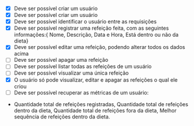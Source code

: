 - [X] Deve ser possível criar um usuário
- [X] Deve ser possível criar um usuário
- [X] Deve ser possível identificar o usuário entre as requisições
- [X] Deve ser possível registrar uma refeição feita, com as seguintes informações:{ Nome, Descrição, Data e Hora, Está dentro ou não da dieta}
- [X] Deve ser possível editar uma refeição, podendo alterar todos os dados acima
- [ ] Deve ser possível apagar uma refeição
- [ ] Deve ser possível listar todas as refeições de um usuário
- [ ] Deve ser possível visualizar uma única refeição
- [X] O usuário só pode visualizar, editar e apagar as refeições o qual ele criou
- [ ] Deve ser possível recuperar as métricas de um usuário: 
- 
  Quantidade total de refeições registradas,
  Quantidade total de refeições dentro da dieta,
  Quantidade total de refeições fora da dieta,
  Melhor sequência de refeições dentro da dieta.
